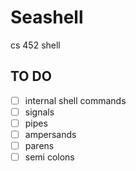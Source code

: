 # Seashell
cs 452 shell

## TO DO
- [ ] internal shell commands
- [ ] signals
- [ ] pipes
- [ ] ampersands
- [ ] parens
- [ ] semi colons
